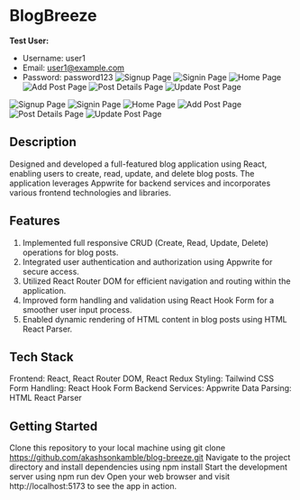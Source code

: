 # BlogBreeze

**Test User:**
- Username: user1
- Email: user1@example.com
- Password: password123
![Signup Page](./public/responsive_sign-up.png)
![Signin Page](./public/responsive_sign-in.png)
![Home Page](./public/responsive_home.png)
![Add Post Page](./public/responsive_add-post.png)
![Post Details Page](./public/responsive_post-details.png)
![Update Post Page](./public/responsive_update-post.png)

![Signup Page](./public/sign-up.png)
![Signin Page](./public/sign-in.png)
![Home Page](./public/home.png)
![Add Post Page](./public/add-post.png)
![Post Details Page](./public/post-details.png)
![Update Post Page](./public/update-post.png)

## Description
Designed and developed a full-featured blog application using React, enabling users to create, read, update, and delete blog posts. The application leverages Appwrite for backend services and incorporates various frontend technologies and libraries.

## Features
1. Implemented full responsive CRUD (Create, Read, Update, Delete) operations for blog posts.
2. Integrated user authentication and authorization using Appwrite for secure access.
3. Utilized React Router DOM for efficient navigation and routing within the application.
4. Improved form handling and validation using React Hook Form for a smoother user input process.
5. Enabled dynamic rendering of HTML content in blog posts using HTML React Parser.

## Tech Stack
Frontend: React, React Router DOM, React Redux
Styling: Tailwind CSS
Form Handling: React Hook Form
Backend Services: Appwrite
Data Parsing: HTML React Parser

## Getting Started
Clone this repository to your local machine using git clone https://github.com/akashsonkamble/blog-breeze.git Navigate to the project directory and install dependencies using npm install Start the development server using npm run dev Open your web browser and visit http://localhost:5173 to see the app in action.